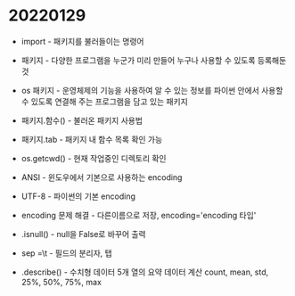 # 20220129





- import - 패키지를 불러들이는 명령어
- 패키지 - 다양한 프로그램을 누군가 미리 만들어 누구나 사용할 수 있도록 등록해둔 것

- os 패키지 - 운영체제의 기능을 사용하여 알 수 있는 정보를 파이썬 안에서 사용할 수 있도록 연결해 주는 프로그램을 담고 있는 패키지
- 패키지.함수() - 불러온 패키지 사용법
- 패키지.tab - 패키지 내 함수 목록 확인 가능
- os.getcwd() - 현재 작업중인 디렉토리 확인
- ANSI - 윈도우에서 기본으로 사용하는 encoding 
- UTF-8 - 파이썬의 기본 encoding
- encoding 문제 해결 - 다른이름으로 저장, encoding='encoding 타입'
- .isnull() - null을 False로 바꾸어 출력
- sep =\t - 필드의 분리자, 탭
- .describe() - 수치형 데이터 5개 열의 요약 데이터 계산 count, mean, std, 25%, 50%, 75%, max